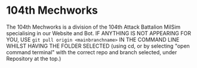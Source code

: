 # 104th Mechworks

The 104th Mechworks is a division of the 104th Attack Battalion MilSim specialising in our Website and Bot.
IF ANYTHING IS NOT APPEARING FOR YOU, USE `git pull origin <mainbranchname>` IN THE COMMAND LINE WHILST HAVING THE FOLDER SELECTED (using cd, or by selecting "open command terminal" with the correct repo and branch selected, under Repository at the top.)
